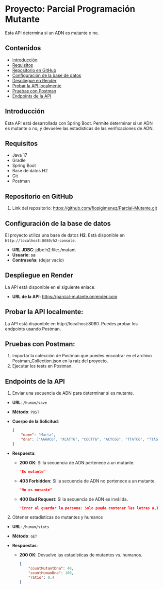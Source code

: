 # Proyecto: Parcial Programación Mutante
Esta API determina si un ADN es mutante o no.


## Contenidos
- [Introducción](#introducción)
- [Requisitos](#requisitos)
- [Repositorio en GitHub](#repositorio-en-github)
- [Configuración de la base de datos](#configuración-de-la-base-de-datos)
- [Despliegue en Render](#despliegue-en-render)
- [Probar la API localmente](#probar-la-api-localmente)
- [Pruebas con Postman](#pruebas-con-postman)
- [Endpoints de la API](#endpoints-de-la-api)


## Introducción
Esta API está desarrollada con Spring Boot. Permite determinar si un ADN es mutante o no, y devuelve las estadísticas de las verificaciones de ADN.


## Requisitos
- Java 17
- Gradle
- Spring Boot
- Base de datos H2
- Git
- Postman


## Repositorio en GitHub
1. Link del repositorio: https://github.com/flopigimenez/Parcial-Mutante.git
    

## Configuración de la base de datos
El proyecto utiliza una base de datos **H2**. Está disponible en `http://localhost:8080/h2-console`.

- **URL JDBC**: jdbc:h2:file:./mutant
- **Usuario**: sa
- **Contraseña**: (dejar vacío)


## Despliegue en Render
La API está disponible en el siguiente enlace:

- **URL de la API**: https://parcial-mutante.onrender.com


## Probar la API localmente:
La API está disponible en http://localhost:8080.
Puedes probar los endpoints usando Postman.


## Pruebas con Postman:
1. Importar la colección de Postman que puedes encontrar en el archivo Postman_Collection.json en la raíz del proyecto.
2. Ejecutar los tests en Postman.


## Endpoints de la API 
1. Enviar una secuencia de ADN para determinar si es mutante.

- **URL**: `/human/save`
- **Método**: `POST`
- **Cuerpo de la Solicitud**:

    ```json
    {
        "name": "Marta",
        "dna": ["AAAACG", "ACATTG", "CCCTTG", "ACTCGG", "TTATCG", "TTAGGC"]
    }
    ```

- **Respuesta**:

    - **200 OK**: Si la secuencia de ADN pertenece a un mutante.

        ```json
        "Es mutante"
        ```

    - **403 Forbidden**: Si la secuencia de ADN no pertenece a un mutante.

        ```json
        "No es mutante"
        ```

    - **400 Bad Request**: Si la secuencia de ADN es inválida.

        ```json
        "Error al guardar la persona: Solo puede contener las letras A,T,C,G"
        ```

2. Obtener estadísticas de mutantes y humanos

- **URL**: `/human/stats`
- **Método**: `GET`
- **Respuestas**:

    - **200 OK**: Devuelve las estadísticas de mutantes vs. humanos.

        ```json
        {
            "countMutantDna": 40,
            "countHumanDna": 100,
            "ratio": 0.4
        }
        ```
